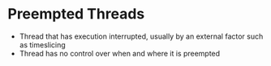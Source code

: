# Preempted Threads

* Thread that has execution interrupted, usually by an external factor such as timeslicing
* Thread has no control over when and where it is preempted